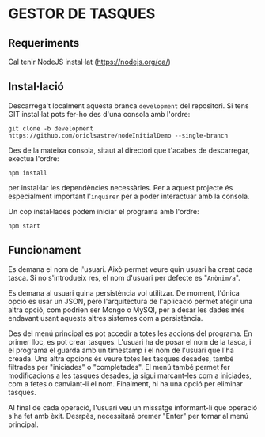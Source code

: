 # GESTOR DE TASQUES

## Requeriments

Cal tenir NodeJS instal·lat (https://nodejs.org/ca/)

## Instal·lació

Descarrega't localment aquesta branca `development` del repositori. Si tens GIT instal·lat pots fer-ho des d'una consola amb l'ordre:

    git clone -b development https://github.com/oriolsastre/nodeInitialDemo --single-branch

Des de la mateixa consola, sitaut al directori que t'acabes de descarregar, exectua l'ordre:

    npm install

per instal·lar les dependències necessàries. Per a aquest projecte és especialment important l'`inquirer` per a poder interactuar amb la consola.

Un cop instal·lades podem iniciar el programa amb l'ordre:

    npm start

## Funcionament

Es demana el nom de l'usuari. Això permet veure quin usuari ha creat cada tasca. Si no s'introdueix res, el nom d'usuari per defecte es "`Anònim/a`".

Es demana al usuari quina persistència vol utilitzar. De moment, l'única opció es usar un JSON, però l'arquitectura de l'aplicació permet afegir una altra opció, com podrien ser Mongo o MySQl, per a desar les dades més endavant usant aquests altres sistemes com a persistència.

Des del menú principal es pot accedir a totes les accions del programa. En primer lloc, es pot crear tasques. L'usuari ha de posar el nom de la tasca, i el programa el guarda amb un timestamp i el nom de l'usuari que l'ha creada. Una altra opcions és veure totes les tasques desades, també filtrades per "iniciades" o "completades". El menú també permet fer modificacions a les tasques desades, ja sigui marcant-les com a iniciades, com a fetes o canviant-li el nom. Finalment, hi ha una opció per eliminar tasques.

Al final de cada operació, l'usuari veu un missatge informant-li que operació s'ha fet amb èxit. Desrpès, necessitarà premer "Enter" per tornar al menú principal.